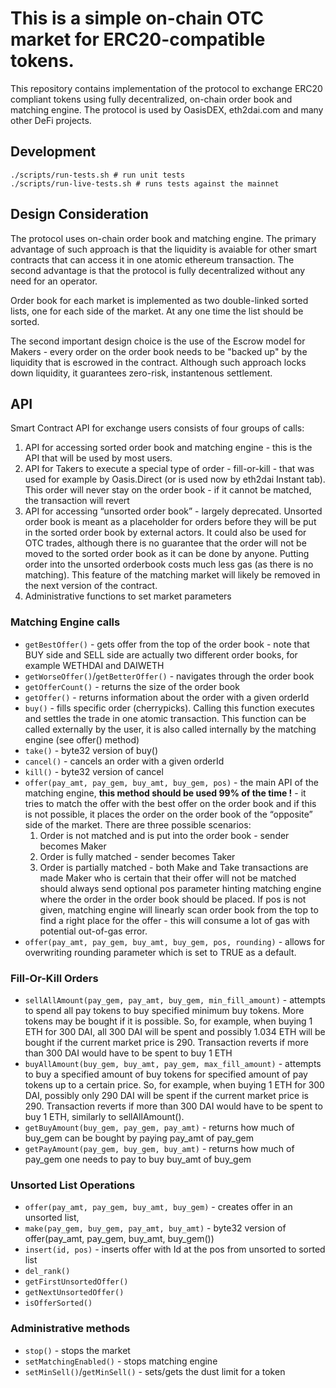 # This is a simple on-chain OTC market for ERC20-compatible tokens.

This repository contains implementation of the protocol to exchange ERC20 compliant tokens using fully decentralized, on-chain order book and matching engine. The protocol is used by OasisDEX, eth2dai.com and many other DeFi projects. 


## Development

```
./scripts/run-tests.sh # run unit tests
./scripts/run-live-tests.sh # runs tests against the mainnet
```

## Design Consideration

The protocol uses on-chain order book and matching engine. The primary advantage of such approach is that the liquidity is avaiable for other smart contracts that can access it in one atomic ethereum transaction. The second advantage is that the protocol is fully decentralized without any need for an operator. 

Order book for each market is implemented as two double-linked sorted lists, one for each side of the market. At any one time the list should be sorted. 

The second important design choice is the use of the Escrow model for Makers - every order on the order book needs to be "backed up" by the liquidity that is escrowed in the contract. Although such approach locks down liquidity, it guarantees zero-risk, instantenous settlement. 

## API

Smart Contract API for exchange users consists of four groups of calls:

1. API for accessing sorted order book and matching engine - this is the API that will be used by most users. 
2. API for Takers to execute a special type of order - fill-or-kill - that was used for example by Oasis.Direct (or is used now by eth2dai Instant tab). This order will never stay on the order book - if it cannot be matched, the transaction will revert
3. API for accessing “unsorted order book” - largely deprecated. Unsorted order book is meant as a placeholder for orders before they will be put in the sorted order book by external actors. It could also be used for OTC trades, although there is no guarantee that the order will not be moved to the sorted order book as it can be done by anyone. Putting order into the unsorted orderbook costs much less gas (as there is no matching). This feature of the matching market will likely be removed in the next version of the contract. 
4. Administrative functions to set market parameters

### Matching Engine calls

* `getBestOffer()` - gets offer from the top of the order book - note that BUY side and SELL side are actually two different order books, for example WETHDAI and DAIWETH
* `getWorseOffer()`/`getBetterOffer()` - navigates through the order book
* `getOfferCount()` - returns the size of the order book
* `getOffer()` - returns information about the order with a given orderId 
* `buy()` - fills specific order (cherrypicks). Calling this function executes and settles the trade in one atomic transaction. This function can be called externally by the user, it is also called internally by the matching engine (see offer() method)
* `take()` - byte32 version of buy()
* `cancel()` - cancels an order with a given orderId
* `kill()` - byte32 version of cancel
* `offer(pay_amt, pay_gem, buy_amt, buy_gem, pos)` - the main API of the matching engine, **this method should be used 99% of the time !** - it tries to match the offer with the best offer on the order book and if this is not possible, it places the order on the order book of the “opposite” side of the market. There are three possible scenarios:
  1. Order is not matched and is put into the order book - sender becomes Maker
  2. Order is fully matched - sender becomes Taker
  3. Order is partially matched - both Make and Take transactions are made
Maker who is certain that their offer will not be matched should always send optional pos parameter hinting matching engine where the order in the order book should be placed. If pos is not given, matching engine will linearly scan order book from the top to find a right place for the offer - this will consume a lot of gas with potential out-of-gas error.
* `offer(pay_amt, pay_gem, buy_amt, buy_gem, pos, rounding)` - allows for overwriting rounding parameter which is set to TRUE as a default. 

### Fill-Or-Kill Orders
* `sellAllAmount(pay_gem, pay_amt, buy_gem, min_fill_amount)` - attempts to spend all pay tokens to buy specified minimum buy tokens. More tokens may be bought if it is possible. So, for example, when buying 1 ETH for 300 DAI, all 300 DAI will be spent and possibly 1.034 ETH will be bought if the current market price is 290. Transaction reverts if more than 300 DAI would have to be spent to buy 1 ETH
* `buyAllAmount(buy_gem, buy_amt, pay_gem, max_fill_amount)` - attempts to buy a specified amount of buy tokens for specified amount of pay tokens up to a certain price. So, for example, when buying 1 ETH for 300 DAI, possibly only 290 DAI will be spent if the current market price is 290. Transaction reverts if more than 300 DAI would have to be spent to buy 1 ETH, similarly to sellAllAmount().  
* `getBuyAmount(buy_gem, pay_gem, pay_amt)` - returns how much of buy_gem can be bought by paying pay_amt of pay_gem
* `getPayAmount(pay_gem, buy_gem, buy_amt)` - returns how much of pay_gem one needs to pay to buy buy_amt of buy_gem

### Unsorted List Operations
* `offer(pay_amt, pay_gem, buy_amt, buy_gem)` - creates offer in an unsorted list, 
* `make(pay_gem, buy_gem, pay_amt, buy_amt)` - byte32 version of offer(pay_amt, pay_gem, buy_amt, buy_gem()) 
* `insert(id, pos)` - inserts offer with Id at the pos from unsorted to sorted list 
* `del_rank()`
* `getFirstUnsortedOffer()`
* `getNextUnsortedOffer()`
* `isOfferSorted()`

### Administrative methods
* `stop()` - stops the market
* `setMatchingEnabled()` - stops matching engine
* `setMinSell()`/`getMinSell()` - sets/gets the dust limit for a token 
